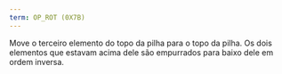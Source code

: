 ```yaml
---
term: OP_ROT (0X7B)
---
```


Move o terceiro elemento do topo da pilha para o topo da pilha. Os dois elementos que estavam acima dele são empurrados para baixo dele em ordem inversa.